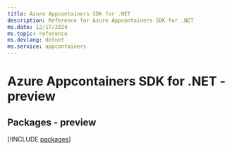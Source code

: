 ```yaml
---
title: Azure Appcontainers SDK for .NET
description: Reference for Azure Appcontainers SDK for .NET
ms.date: 12/17/2024
ms.topic: reference
ms.devlang: dotnet
ms.service: appcontainers
---
```

# Azure Appcontainers SDK for .NET - preview
## Packages - preview
[!INCLUDE [packages](appcontainers-index.md)]